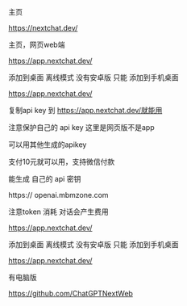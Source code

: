 主页

https://nextchat.dev/

主页，网页web端

https://app.nextchat.dev/

添加到桌面 离线模式 没有安卓版 只能 添加到手机桌面

https://app.nextchat.dev/

复制api key 到 https://app.nextchat.dev/就能用

注意保护自己的 api key 这里是网页版不是app

可以用其他生成的apikey

支付10元就可以用，支持微信付款

能生成 自己的 api 密钥

https:// openai.mbmzone.com

注意token 消耗 对话会产生费用

https://app.nextchat.dev/

添加到桌面 离线模式 没有安卓版 只能 添加到手机桌面

https://app.nextchat.dev/

有电脑版


https://github.com/ChatGPTNextWeb










